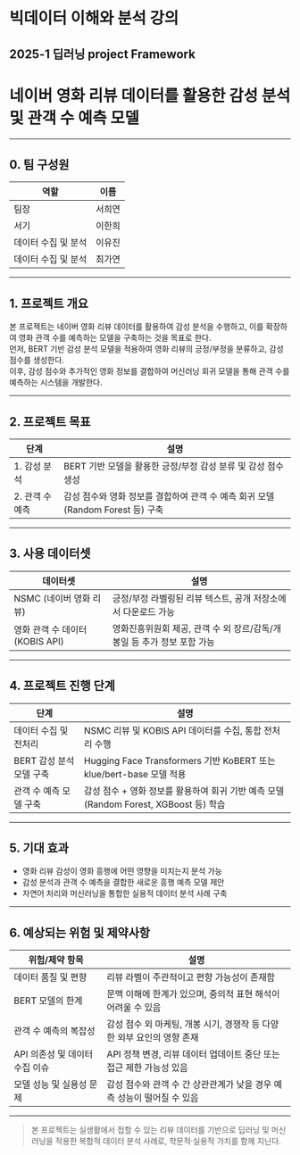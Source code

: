 # 빅데이터 이해와 분석 강의
## 2025-1 딥러닝 project Framework


# 네이버 영화 리뷰 데이터를 활용한 감성 분석 및 관객 수 예측 모델
---
## 0. 팀 구성원

| 역할               | 이름   |
|------------------|--------|
| 팀장               | 서희연 |
| 서기               | 이한희 |
| 데이터 수집 및 분석 | 이유진 |
| 데이터 수집 및 분석 | 최가연 |

---
## 1. 프로젝트 개요

본 프로젝트는 네이버 영화 리뷰 데이터를 활용하여 감성 분석을 수행하고, 이를 확장하여 영화 관객 수를 예측하는 모델을 구축하는 것을 목표로 한다.  
먼저, BERT 기반 감성 분석 모델을 적용하여 영화 리뷰의 긍정/부정을 분류하고, 감성 점수를 생성한다.  
이후, 감성 점수와 추가적인 영화 정보를 결합하여 머신러닝 회귀 모델을 통해 관객 수를 예측하는 시스템을 개발한다.

---
## 2. 프로젝트 목표

| 단계              | 설명                                                                 |
|------------------|----------------------------------------------------------------------|
| 1. 감성 분석       | BERT 기반 모델을 활용한 긍정/부정 감성 분류 및 감성 점수 생성                  |
| 2. 관객 수 예측    | 감성 점수와 영화 정보를 결합하여 관객 수 예측 회귀 모델(Random Forest 등) 구축 |

---
## 3. 사용 데이터셋

| 데이터셋                       | 설명                                                                 |
|-------------------------------|----------------------------------------------------------------------|
| NSMC (네이버 영화 리뷰)        | 긍정/부정 라벨링된 리뷰 텍스트, 공개 저장소에서 다운로드 가능                     |
| 영화 관객 수 데이터 (KOBIS API) | 영화진흥위원회 제공, 관객 수 외 장르/감독/개봉일 등 추가 정보 포함 가능           |

---
## 4. 프로젝트 진행 단계

| 단계                     | 설명                                                                 |
|--------------------------|----------------------------------------------------------------------|
| 데이터 수집 및 전처리        | NSMC 리뷰 및 KOBIS API 데이터를 수집, 통합 전처리 수행                         |
| BERT 감성 분석 모델 구축    | Hugging Face Transformers 기반 KoBERT 또는 klue/bert-base 모델 적용         |
| 관객 수 예측 모델 구축      | 감성 점수 + 영화 정보를 활용하여 회귀 기반 예측 모델(Random Forest, XGBoost 등) 학습 |

---
## 5. 기대 효과

- 영화 리뷰 감성이 영화 흥행에 어떤 영향을 미치는지 분석 가능
- 감성 분석과 관객 수 예측을 결합한 새로운 흥행 예측 모델 제안
- 자연어 처리와 머신러닝을 통합한 실용적 데이터 분석 사례 구축

---
## 6. 예상되는 위험 및 제약사항

| 위험/제약 항목               | 설명                                                        |
|----------------------------|-------------------------------------------------------------|
| 데이터 품질 및 편향           | 리뷰 라벨이 주관적이고 편향 가능성이 존재함                              |
| BERT 모델의 한계            | 문맥 이해에 한계가 있으며, 중의적 표현 해석이 어려울 수 있음                    |
| 관객 수 예측의 복잡성         | 감성 점수 외 마케팅, 개봉 시기, 경쟁작 등 다양한 외부 요인의 영향 존재         |
| API 의존성 및 데이터 수집 이슈 | API 정책 변경, 리뷰 데이터 업데이트 중단 또는 접근 제한 가능성 있음              |
| 모델 성능 및 실용성 문제       | 감성 점수와 관객 수 간 상관관계가 낮을 경우 예측 성능이 떨어질 수 있음          |

---
> 본 프로젝트는 실생활에서 접할 수 있는 리뷰 데이터를 기반으로 딥러닝 및 머신러닝을 적용한 복합적 데이터 분석 사례로, 학문적·실용적 가치를 함께 지닌다.
